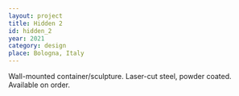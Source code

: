 ```yaml
---
layout: project
title: Hidden 2
id: hidden_2
year: 2021
category: design
place: Bologna, Italy
---
```

Wall-mounted container/sculpture. Laser-cut steel, powder coated. Available on order.
